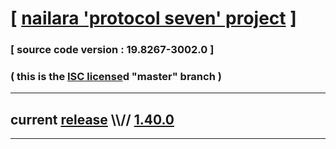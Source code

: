 
# [ [nailara 'protocol seven' project](http://src.nailara.net/) ]

### [ source code version : 19.8267-3002.0 ]

### ( this is the [ISC license](license)d "master" branch )
---
## current [release](https://github.com/anotherlink/nailara/releases) \\\\// [1.40.0](https://github.com/anotherlink/nailara/releases/tag/1.40.0)
---

